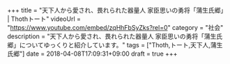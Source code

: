+++
title =  "天下人から愛され、畏れられた器量人 家臣思いの勇将「蒲生氏郷」 | Thothトート"
videoUrl = "https://www.youtube.com/embed/zqHhFbSyZks?rel=0"
category = "社会"
description = "天下人から愛され、畏れられた器量人 家臣思いの勇将「蒲生氏郷」についてゆっくりと紹介しています。"
tags = ["Thoth,トート,天下人,蒲生氏郷"]
date = 2018-04-08T17:09:31+09:00
draft = true
+++

